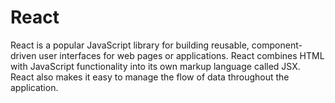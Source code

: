 # React
React is a popular JavaScript library for building reusable, component-driven user interfaces for web pages or applications.  React combines HTML with JavaScript functionality into its own markup language called JSX. React also makes it easy to manage the flow of data throughout the application.
